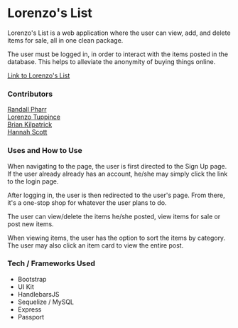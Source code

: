 # Lorenzo's List  
Lorenzo's List is a web application where the user can view,
add, and delete items for sale, all in one clean package.  

The user must be logged in, in order to interact with the items posted
in the database.  This helps to alleviate the anonymity of buying things online.  

[Link to Lorenzo's List](https://dry-meadow-42689.herokuapp.com/)  

### Contributors  
[Randall Pharr](https://github.com/krpharr)    
[Lorenzo Tuppince](https://github.com/Ltuppince)  
[Brian Kilpatrick](https://github.com/thebriankilpatrick)  
[Hannah Scott](https://github.com/haloscot)  

### Uses and How to Use  
When navigating to the page, the user is first directed to the Sign Up page.  
If the user already already has an account, he/she may simply click the link to the login page.  

After logging in, the user is then redirected to the user's page.  From there, it's a one-stop shop
for whatever the user plans to do.  

The user can view/delete the items he/she posted, view items for sale or post new items.  

When viewing items, the user has the option to sort the items by category.  The user may also click
an item card to view the entire post.  

### Tech / Frameworks Used  
* Bootstrap  
* UI Kit  
* HandlebarsJS  
* Sequelize / MySQL    
* Express  
* Passport  

